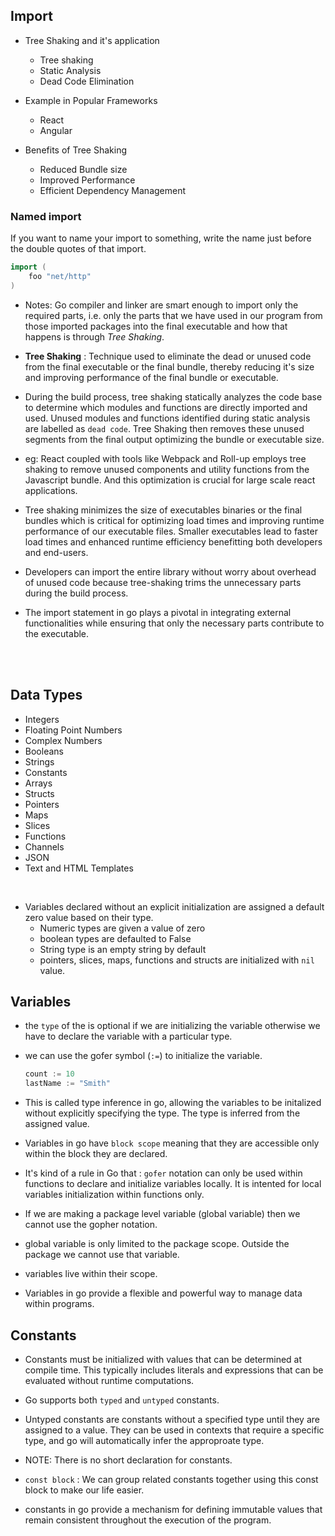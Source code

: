 ## Import

- Tree Shaking and it's application
    - Tree shaking
    - Static Analysis
    - Dead Code Elimination

- Example in Popular Frameworks
    - React
    - Angular

- Benefits of Tree Shaking
    - Reduced Bundle size
    - Improved Performance
    - Efficient Dependency Management


### Named import

If you want to name your import to something, write the name just before the double quotes of that import.

```go
import (
    foo "net/http"
)
```

- Notes: Go compiler and linker are smart enough to import only the required parts, i.e. only the parts that we have used in our program from those imported packages into the final executable and how that happens is through *Tree Shaking*.

- **Tree Shaking** : Technique used to eliminate the dead or unused code from the final executable or the final bundle, thereby reducing it's size and improving performance of the final bundle or executable.


- During the build process, tree shaking statically analyzes the code base to determine which modules and functions are directly imported and used. Unused modules and functions identified during static analysis are labelled as `dead code`. Tree Shaking then removes these unused segments from the final output optimizing the bundle or executable size.

- eg: React coupled with tools like Webpack and Roll-up employs tree shaking to remove unused components and utility functions from the Javascript bundle. And this optimization is crucial for large scale react applications.

- Tree shaking minimizes the size of executables binaries or the final bundles which is critical for optimizing load times and improving runtime performance of our executable files. Smaller executables lead to faster load times and enhanced runtime efficiency benefitting both developers and end-users. 

- Developers can import the entire library without worry about overhead of unused code because tree-shaking trims the unnecessary parts during the build process.

- The import statement in go plays a pivotal in integrating external functionalities while ensuring that only the necessary parts contribute to the executable.

<br/>
<br/>

## Data Types

- Integers
- Floating Point Numbers
- Complex Numbers
- Booleans
- Strings
- Constants
- Arrays
- Structs
- Pointers
- Maps
- Slices
- Functions
- Channels
- JSON
- Text and HTML Templates
<br/>

- Variables declared without an explicit initialization are assigned a default zero value based on their type.
    - Numeric types are given a value of zero
    - boolean types are defaulted to False
    - String type is an empty string by default
    - pointers, slices, maps, functions and structs are initialized with `nil` value.


## Variables

- the `type` of the is optional if we are initializing the variable otherwise we have to declare the variable with a particular type.

- we can use the gofer symbol (`:=`) to initialize the variable.
    ```go
    count := 10
    lastName := "Smith"
    ```

- This is called type inference in go, allowing the variables to be initalized without explicitly specifying the type. The type is inferred from the assigned value.

- Variables in go have `block scope` meaning that they are accessible only within the block they are declared.

- It's kind of a rule in Go that : `gofer` notation can only be used within functions to declare and initialize variables locally. It is intented for local variables initialization within functions only.

- If we are making a package level variable (global variable) then we cannot use the gopher notation.

- global variable is only limited to the package scope. Outside the package we cannot use that variable.

- variables live within their scope.

- Variables in go provide a flexible and powerful way to manage data within programs.


## Constants

- Constants must be initialized with values that can be determined at compile time. This typically includes literals and expressions that can be evaluated without runtime computations.

- Go supports both `typed` and `untyped` constants.
- Untyped constants are constants without a specified type until they are assigned to a value. They can be used in contexts that require a specific type, and go will automatically infer the approproate type.

- NOTE: There is no short declaration for constants.

- `const block` : We can group related constants together using this const block to make our life easier.

- constants in go provide a mechanism for defining immutable values that remain consistent throughout the execution of the program.
